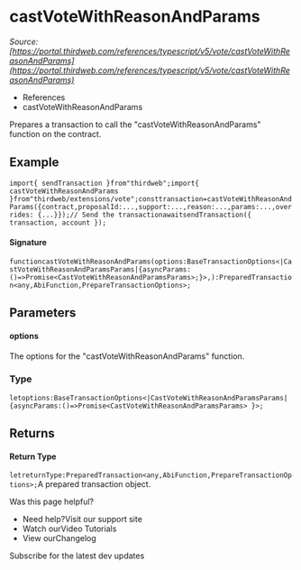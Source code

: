 # castVoteWithReasonAndParams

*Source: [https://portal.thirdweb.com/references/typescript/v5/vote/castVoteWithReasonAndParams](https://portal.thirdweb.com/references/typescript/v5/vote/castVoteWithReasonAndParams)*

* References
* castVoteWithReasonAndParams

Prepares a transaction to call the "castVoteWithReasonAndParams" function on the contract.

## Example

`import{ sendTransaction }from"thirdweb";import{ castVoteWithReasonAndParams }from"thirdweb/extensions/vote";consttransaction=castVoteWithReasonAndParams({contract,proposalId:...,support:...,reason:...,params:...,overrides: {...}});// Send the transactionawaitsendTransaction({ transaction, account });`
#### Signature

`functioncastVoteWithReasonAndParams(options:BaseTransactionOptions<|CastVoteWithReasonAndParamsParams|{asyncParams:()=>Promise<CastVoteWithReasonAndParamsParams>;}>,):PreparedTransaction<any,AbiFunction,PrepareTransactionOptions>;`
## Parameters

#### options

The options for the "castVoteWithReasonAndParams" function.

### Type

`letoptions:BaseTransactionOptions<|CastVoteWithReasonAndParamsParams|{asyncParams:()=>Promise<CastVoteWithReasonAndParamsParams> }>;`
## Returns

#### Return Type

`letreturnType:PreparedTransaction<any,AbiFunction,PrepareTransactionOptions>;`A prepared transaction object.

Was this page helpful?

* Need help?Visit our support site
* Watch ourVideo Tutorials
* View ourChangelog

Subscribe for the latest dev updates


